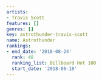 ```yaml
---
artists:
- Travis Scott
features: []
genres: []
key: astrothunder-travis-scott
name: Astrothunder
rankings:
- end_date: '2018-08-24'
  rank: 48
  ranking_list: Billboard Hot 100
  start_date: '2018-08-18'
---
```


